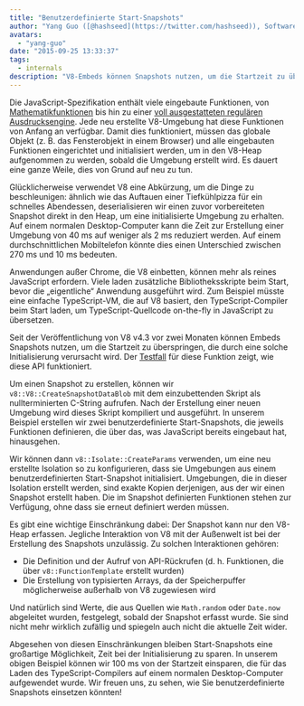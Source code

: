 ```yaml
---
title: "Benutzerdefinierte Start-Snapshots"
author: "Yang Guo ([@hashseed](https://twitter.com/hashseed)), Software Engineer und Lieferant von Motorvorwärmern"
avatars: 
  - "yang-guo"
date: "2015-09-25 13:33:37"
tags: 
  - internals
description: "V8-Embeds können Snapshots nutzen, um die Startzeit zu überspringen, die durch die Initialisierungen von JavaScript-Programmen verursacht wird."
---
```

Die JavaScript-Spezifikation enthält viele eingebaute Funktionen, von [Mathematikfunktionen](https://developer.mozilla.org/en/docs/Web/JavaScript/Reference/Global_Objects/Math) bis hin zu einer [voll ausgestatteten regulären Ausdrucksengine](https://developer.mozilla.org/en/docs/Web/JavaScript/Guide/Regular_Expressions). Jede neu erstellte V8-Umgebung hat diese Funktionen von Anfang an verfügbar. Damit dies funktioniert, müssen das globale Objekt (z. B. das Fensterobjekt in einem Browser) und alle eingebauten Funktionen eingerichtet und initialisiert werden, um in den V8-Heap aufgenommen zu werden, sobald die Umgebung erstellt wird. Es dauert eine ganze Weile, dies von Grund auf neu zu tun.

<!--truncate-->
Glücklicherweise verwendet V8 eine Abkürzung, um die Dinge zu beschleunigen: ähnlich wie das Auftauen einer Tiefkühlpizza für ein schnelles Abendessen, deserialisieren wir einen zuvor vorbereiteten Snapshot direkt in den Heap, um eine initialisierte Umgebung zu erhalten. Auf einem normalen Desktop-Computer kann die Zeit zur Erstellung einer Umgebung von 40 ms auf weniger als 2 ms reduziert werden. Auf einem durchschnittlichen Mobiltelefon könnte dies einen Unterschied zwischen 270 ms und 10 ms bedeuten.

Anwendungen außer Chrome, die V8 einbetten, können mehr als reines JavaScript erfordern. Viele laden zusätzliche Bibliotheksskripte beim Start, bevor die „eigentliche“ Anwendung ausgeführt wird. Zum Beispiel müsste eine einfache TypeScript-VM, die auf V8 basiert, den TypeScript-Compiler beim Start laden, um TypeScript-Quellcode on-the-fly in JavaScript zu übersetzen.

Seit der Veröffentlichung von V8 v4.3 vor zwei Monaten können Embeds Snapshots nutzen, um die Startzeit zu überspringen, die durch eine solche Initialisierung verursacht wird. Der [Testfall](https://chromium.googlesource.com/v8/v8.git/+/4.5.103.9/test/cctest/test-serialize.cc#661) für diese Funktion zeigt, wie diese API funktioniert.

Um einen Snapshot zu erstellen, können wir `v8::V8::CreateSnapshotDataBlob` mit dem einzubettenden Skript als nullterminierten C-String aufrufen. Nach der Erstellung einer neuen Umgebung wird dieses Skript kompiliert und ausgeführt. In unserem Beispiel erstellen wir zwei benutzerdefinierte Start-Snapshots, die jeweils Funktionen definieren, die über das, was JavaScript bereits eingebaut hat, hinausgehen.

Wir können dann `v8::Isolate::CreateParams` verwenden, um eine neu erstellte Isolation so zu konfigurieren, dass sie Umgebungen aus einem benutzerdefinierten Start-Snapshot initialisiert. Umgebungen, die in dieser Isolation erstellt werden, sind exakte Kopien derjenigen, aus der wir einen Snapshot erstellt haben. Die im Snapshot definierten Funktionen stehen zur Verfügung, ohne dass sie erneut definiert werden müssen.

Es gibt eine wichtige Einschränkung dabei: Der Snapshot kann nur den V8-Heap erfassen. Jegliche Interaktion von V8 mit der Außenwelt ist bei der Erstellung des Snapshots unzulässig. Zu solchen Interaktionen gehören:

- Die Definition und der Aufruf von API-Rückrufen (d. h. Funktionen, die über `v8::FunctionTemplate` erstellt wurden)
- Die Erstellung von typisierten Arrays, da der Speicherpuffer möglicherweise außerhalb von V8 zugewiesen wird

Und natürlich sind Werte, die aus Quellen wie `Math.random` oder `Date.now` abgeleitet wurden, festgelegt, sobald der Snapshot erfasst wurde. Sie sind nicht mehr wirklich zufällig und spiegeln auch nicht die aktuelle Zeit wider.

Abgesehen von diesen Einschränkungen bleiben Start-Snapshots eine großartige Möglichkeit, Zeit bei der Initialisierung zu sparen. In unserem obigen Beispiel können wir 100 ms von der Startzeit einsparen, die für das Laden des TypeScript-Compilers auf einem normalen Desktop-Computer aufgewendet wurde. Wir freuen uns, zu sehen, wie Sie benutzerdefinierte Snapshots einsetzen könnten!
